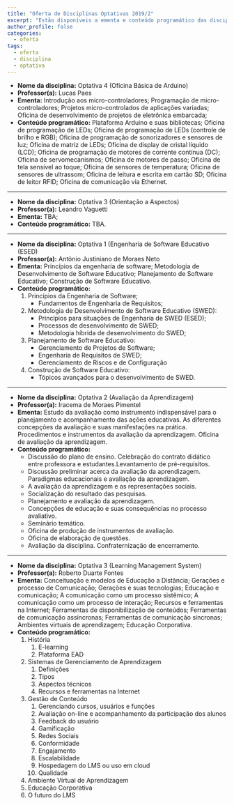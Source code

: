 ```yaml
---
title: "Oferta de Disciplinas Optativas 2019/2"
excerpt: "Estão disponíveis a ementa e conteúdo programático das disciplinas optativas que serão oferecidas no semestre letivo 2019/2."
author_profile: false
categories:
  - oferta
tags:
  - oferta
  - disciplina
  - optativa
---
```


- **Nome da disciplina:** Optativa 4 (Oficina Básica de Arduino)
- **Professor(a):** Lucas Paes
- **Ementa:** Introdução aos micro-controladores; Programação de micro-controladores; Projetos micro-controlados de aplicações variadas; Oficina de desenvolvimento de projetos de eletrônica embarcada;
- **Conteúdo programático:** Plataforma Arduino e suas bibliotecas; Oficina de programação de LEDs; Oficina de programação de LEDs (controle de brilho e RGB); Oficina de programação de sonorizadores e sensores de luz; Oficina de matriz de LEDs; Oficina de display de cristal líquido (LCD); Oficina de programação de motores de corrente contínua (DC); Oficina de servomecanismos; Oficina de motores de passo; Oficina de tela sensível ao toque; Oficina de sensores de temperatura; Oficina de sensores de ultrassom; Oficina de leitura e escrita em cartão SD; Oficina de leitor RFID; Oficina de comunicação via Ethernet.

------

- **Nome da disciplina:** Optativa 3 (Orientação a Aspectos)
- **Professor(a):** Leandro Vaguetti
- **Ementa:** TBA;
- **Conteúdo programático:** TBA.


------------


- **Nome da disciplina:** Optativa 1 (Engenharia de Software Educativo (ESED)
- **Professor(a):** Antônio Justiniano de Moraes Neto
- **Ementa:** Princípios da engenharia de software; Metodologia de Desenvolvimento de Software Educativo; Planejamento de Software Educativo; Construção de Software Educativo.
- **Conteúdo programático:** 
  1. Princípios da Engenharia de Software;
     - Fundamentos de Engenharia de Requisitos;
  2. Metodologia de Desenvolvimento de Software Educativo (SWED):
     - Princípios para situações de Engenharia de SWED (ESED);
     - Processos de desenvolvimento de SWED;
     - Metodologia híbrida de desenvolvimento do SWED;
  3. Planejamento de Software Educativo:
     - Gerenciamento de Projetos de Software;
     - Engenharia de Requisitos de SWED;
     - Gerenciamento de Riscos e de Configuração
  4. Construção de Software Educativo:
     - Tópicos avançados para o desenvolvimento de SWED.

------------

- **Nome da disciplina:** Optativa 2 (Avaliação da Aprendizagem)
- **Professor(a):** Iracema de Moraes Pimentel 
- **Ementa:** Estudo da avaliação como instrumento indispensável para o planejamento e acompanhamento das ações educativas. As diferentes concepções da avaliação e suas manifestações na prática. Procedimentos e instrumentos da avaliação da aprendizagem. Oficina de avaliação da aprendizagem.
- **Conteúdo programático:** 
  - Discussão do plano de ensino. Celebração do contrato didático entre professora e estudantes.Levantamento de pré-requisitos.
  - Discussão preliminar acerca da avaliação da aprendizagem. Paradigmas educacionais e avaliação da aprendizagem.
  - A avaliação da aprendizagem e as representações sociais.
  - Socialização do resultado das pesquisas.
  - Planejamento e avaliação da aprendizagem.
  - Concepções de educação e suas consequências no processo avaliativo.
  - Seminário temático.
  - Oficina de produção de instrumentos de avaliação.
  - Oficina de elaboração de questões.
  - Avaliação da disciplina. Confraternização de encerramento.

------------


- **Nome da disciplina:** Optativa 3 (Learning Management System)
- **Professor(a):** Roberto Duarte Fontes
- **Ementa:** Conceituação e modelos de Educação a Distância; Gerações e processo de Comunicação; Gerações e suas tecnologias; Educação e comunicação; A comunicação como um processo sistêmico; A comunicação como um processo de interação; Recursos e ferramentas na Internet; Ferramentas de disponibilização de conteúdos; Ferramentas de comunicação assíncronas; Ferramentas de comunicação síncronas; Ambientes virtuais de aprendizagem; Educação Corporativa.
- **Conteúdo programático:** 
  1. História
     1. E-learning
     2. Plataforma EAD
  2. Sistemas de Gerenciamento de Aprendizagem
     1. Definições
     2. Tipos
     3. Aspectos técnicos
     4. Recursos e ferramentas na Internet
  3. Gestão de Conteúdo
     1. Gerenciando cursos, usuários e funções
     2. Avaliação on-line e acompanhamento da participação dos alunos
     3. Feedback do usuário
     4. Gamificação
     5. Redes Sociais
     6. Conformidade
     7. Engajamento
     8. Escalabilidade
     9. Hospedagem do LMS ou uso em cloud
     10. Qualidade
  4.  Ambiente Virtual de Aprendizagem
  5.  Educação Corporativa
  6.  O futuro do LMS